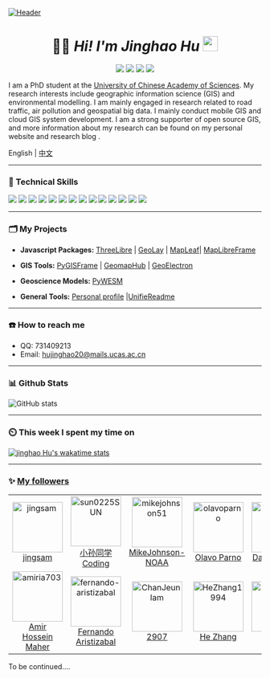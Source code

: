[![Header](https://sdasddas.oss-cn-hangzhou.aliyuncs.com/keyan/202304080529901.gif "Header")](https://github.com/hujinghaoabcd)

<!-- [![waylon walker header](https://raw.githubusercontent.com/WaylonWalker/WaylonWalker/main/icon/gh-bannner-light.png)](https://waylonwalker.com) -->
<!-- ![](https://sdasddas.oss-cn-hangzhou.aliyuncs.com/keyan/202304080231585.png) -->

<!-- <a href="https://calendly.com/anmol098/30min" target="_blank"><img width="498" alt="meet_link" src="https://user-images.githubusercontent.com/15426564/144297439-f530f383-e73e-41e0-9914-a9b7d3f432e5.png"></a> -->


<!-- 
![Lines of code](https://img.shields.io/badge/From%20Hello%20World%20I%27ve%20Written-4.7%20million%20lines%20of%20code-blue)

[![Twitter Follow](https://img.shields.io/twitter/follow/misteranmol?label=Follow)](https://twitter.com/intent/follow?screen_name=misteranmol)
[![Linkedin: anmol](https://img.shields.io/badge/-anmol-blue?style=flat-square&logo=Linkedin&logoColor=white&link=https://www.linkedin.com/in/anmol-p-singh/)](https://www.linkedin.com/in/anmol098/)
![GitHub followers](https://img.shields.io/github/followers/anmol098?label=Follow&style=social)
[![website](https://img.shields.io/badge/Website-46a2f1.svg?&style=flat-square&logo=Google-Chrome&logoColor=white&link=https://anmolsingh.me/)](https://anmolsingh.me/)
![](https://visitor-badge.glitch.me/badge?page_id=anmol098.anmol098)
![Waka Readme](https://github.com/anmol098/anmol098/workflows/Waka%20Readme/badge.svg) -->

<!-- 
<pre><i><a href="https://rednafi.github.io/reflections" target="_blank">⚙ reflections ⚙</a></i></pre> -->

<!-- ![](https://img.shields.io/badge/OS-Linux-informational?style=flat&logo=linux&logoColor=white&color=6aa6f8)
![](https://img.shields.io/badge/Editor-VS_Code-informational?style=flat&logo=visual-studio-code&logoColor=white&color=6aa6f8)
![](https://img.shields.io/badge/Code-Python-informational?style=flat&logo=python&logoColor=white&color=6aa6f8)
![](https://img.shields.io/badge/Code-JavaScript-informational?style=flat&logo=javascript&logoColor=white&color=6aa6f8)
![](https://img.shields.io/badge/Code-Golang-informational?style=flat&logo=go&logoColor=white&color=6aa6f8)
![](https://img.shields.io/badge/Code-React-informational?style=flat&logo=react&logoColor=white&color=6aa6f8)
![](https://img.shields.io/badge/Shell-Bash-informational?style=flat&logo=gnu-bash&logoColor=white&color=6aa6f8)
![](https://img.shields.io/badge/Tools-PostgreSQL-informational?style=flat&logo=postgresql&logoColor=white&color=6aa6f8)
![](https://img.shields.io/badge/Tools-Docker-informational?style=flat&logo=docker&logoColor=white&color=6aa6f8)
![](https://img.shields.io/badge/Tools-Kubernetes-informational?style=flat&logo=kubernetes&logoColor=white&color=6aa6f8) -->

<!-- | <a href="https://github.com/anuraghazra/github-readme-stats"><img align="center" src="https://github-readme-stats.vercel.app/api?username=anuraghazra&show_icons=true&include_all_commits=true&theme=buefy&hide_border=true" alt="Anurag's github stats" /></a> | <a href="https://github.com/anuraghazra/github-readme-stats"><img align="center" src="https://github-readme-stats.vercel.app/api/top-langs/?username=anuraghazra&layout=compact&theme=buefy&hide_border=true" /></a> |
| ------------- | ------------- | -->


<!-- <a href="https://github.com/Zhenye-Na/DA-RNN">
  <img align="center" src="https://github-readme-stats.vercel.app/api/pin/?username=zhenye-na&repo=DA-RNN&show_icons=true&line_height=27&title_color=6aa6f8&text_color=8a919a&icon_color=6aa6f8&bg_color=22272e" alt="DA-RNN" />
</a> -->

<!-- <a href="https://github.com/Zhenye-Na/crnn-pytorch">
  <img align="center" src="https://github-readme-stats.vercel.app/api/pin/?username=zhenye-na&repo=crnn-pytorch&show_icons=true&line_height=27&title_color=6aa6f8&text_color=8a919a&icon_color=6aa6f8&bg_color=22272e" alt="crnn-pytorch" />
</a>
 -->



<!-- 

<p align="center">
<img alt="loficity" width="600px" src="https://github.com/HyunCafe/HyunCafe/raw/main/assests/loficity.gif"</img>
</p> -->


<!-- <p align="center">
  <img alig src="https://github-profile-trophy.vercel.app/?username=guilyx&column=6&rank=SSS,SS,S,AAA,AA,A,B,C" />
</p>


<p align="center">
  <img alig src="https://github-profile-trophy.vercel.app/?username=hujinghaoabcd&column=6&rank=SSS,SS,S,AAA,AA,A,B,C" />
</p>

<img src="https://bad-apple-github-readme.vercel.app/api?show_bg=1&username=moepoi">
<img src="https://github-profile-trophy.vercel.app/?username=moepoi"> -->



<!-- 
 <img src="https://skillicons.dev/icons?i=bash,git,linux,nim,html,css,js" alt="skills actively learning logos"> <br> 

<img src="https://skillicons.dev/icons?i=py,react,bootstrap,sass,ts,netlify" alt="skills planning to learn logos">

<img src="https://github-profile-trophy.vercel.app/?username=HyunCafe&theme=algolia&no-frame=true&no-bg=true&row=1&column=7" width="100%" alt="Trophy" align="middle"  /> <br>
<img src="https://github-profile-trophy.vercel.app/?username=hujinghaoabcd&theme=algolia&no-frame=true&no-bg=true&row=1&column=7" width="100%" alt="Trophy" align="middle"  /> <br> -->

<h1 align='center'> 👨‍🎓 <i>Hi! I'm Jinghao Hu</i> <img src="https://sdasddas.oss-cn-hangzhou.aliyuncs.com/keyan/202304091427639.gif" width="30px"></h1>
<p align="center">
<a href=""><img src="https://img.shields.io/badge/My-Blog-yellow.svg" /></a>
<a href=""><img src="https://img.shields.io/badge/My-Linkedin-green.svg" /></a>
<a href=""><img src="https://img.shields.io/badge/Donate-Buy me a coffee-red.svg" /></a>
<a href="http://opensource.org/licenses/MIT"><img src="https://visitor-badge.laobi.icu/badge?page_id=hujinghaoabcd.hujinghaoabcd" /></a>
</p>

<!-- 

<table border="0">
<tr>
<td width="80%">

I am a PhD student at the [University of Chinese Academy of Sciences](https://www.ucas.ac.cn/). My research interests include geographic information science (GIS) and environmental modelling. I am mainly engaged in research related to road traffic, air pollution and geospatial big data. I mainly conduct mobile GIS and cloud GIS system development. I am a strong supporter of open source GIS, and more information about my research can be found on my personal website and research blog .
</td>
<td width="30%">
<img align='right' src='https://sdasddas.oss-cn-hangzhou.aliyuncs.com/keyan/202304091542717.gif' width='150'>
</td>
</tr>
</table> -->


<!-- 
<img align='right' src='https://sdasddas.oss-cn-hangzhou.aliyuncs.com/keyan/202304091542717.gif' width='200'>

I am a PhD student at the [University of Chinese Academy of Sciences](https://www.ucas.ac.cn/). My research interests include geographic information science (GIS) and environmental modelling. I am mainly engaged in research related to road traffic, air pollution and geospatial big data. I mainly conduct mobile GIS and cloud GIS system development. I am a strong supporter of open source GIS, and more information about my research can be found on my personal website and research blog .

<div align='left'>

English | [中文](https://github.com/hujinghaoabcd/hujinghaoabcd/blob/main/README_CN.md)
</div> -->

I am a PhD student at the [University of Chinese Academy of Sciences](https://www.ucas.ac.cn/). My research interests include geographic information science (GIS) and environmental modelling. I am mainly engaged in research related to road traffic, air pollution and geospatial big data. I mainly conduct mobile GIS and cloud GIS system development. I am a strong supporter of open source GIS, and more information about my research can be found on my personal website and research blog .

English | [中文](https://github.com/hujinghaoabcd/hujinghaoabcd/blob/main/README_CN.md)



---

### **🥇** Technical Skills
<!-- 
![](https://sdasddas.oss-cn-hangzhou.aliyuncs.com/keyan/202304091822081.gif) -->

<!-- 
  <img alt="React" src="https://img.shields.io/badge/-React-45b8d8?style=flat-square&logo=react&logoColor=white" /> -->


<!-- [![Linkedin Badge](https://img.shields.io/badge/-jlim-blue?style=flat&logo=Linkedin&logoColor=white&link=https://www.linkedin.com/in/jlim/)](https://www.linkedin.com/in/jlim/)
[![Medium Badge](https://img.shields.io/badge/-@jessicalim-000000?style=flat&labelColor=000000&logo=Medium&link=https://medium.com/@jessicalim)](https://medium.com/@jessicalim)
[![Website Badge](https://img.shields.io/badge/-jessicalim.me-47CCCC?style=flat&logo=Google-Chrome&logoColor=white&link=https://jessicalim.me)](https://jessicalim.me)
[![Twitter Badge](https://img.shields.io/badge/-@__jesslim-1ca0f1?style=flat&labelColor=1ca0f1&logo=twitter&logoColor=white&link=https://twitter.com/_jesslim)](https://twitter.com/_jesslim)
[![Instagram Badge](https://img.shields.io/badge/-@__jessicaalim-purple?style=flat&logo=instagram&logoColor=white&link=https://instagram.com/_jessicaalim/)](https://instagram.com/_jessicaalim) -->

<!-- 
![](https://img.shields.io/badge/Words%20Added-462-brightgreen?labelColor=7D898B)
![](https://img.shields.io/badge/Word%20Clouds%20Created-6-48D6FF?labelColor=7D898B)
![](https://img.shields.io/badge/Total%20Participants-361-AC6EFF?labelColor=7D898B) -->

<!-- [![YouTube Badge](https://img.shields.io/badge/-@Dhruv%20Jain-c4302b?style=flat-square&labelColor=c4302b&logo=youtube&logoColor=white&link=https://www.youtube.com/channel/UCQXt2DMbgcjO5xpAd0cFS8A)](https://www.youtube.com/channel/UCQXt2DMbgcjO5xpAd0cFS8A)  -->

![](https://img.shields.io/badge/OS-Linux-informational?style=flat&logo=linux&logoColor=white&color=2bbc8a)
![](https://img.shields.io/badge/Editor-vscode-informational?style=flat&logo=Visual-Studio-Code&logoColor=white&color=2bbc8a)
![](https://img.shields.io/badge/Code-Python-informational?style=flat&logo=python&logoColor=white&color=2bbc8a)
![](https://img.shields.io/badge/Code-JavaScript-informational?style=flat&logo=javascript&logoColor=white&color=2bbc8a)
![](https://img.shields.io/badge/Code-html-informational?style=flat&logo=html5&logoColor=white&color=2bbc8a)
![](https://img.shields.io/badge/Code-C++-informational?style=flat&logo=c&logoColor=white&color=2bbc8a)
![](https://img.shields.io/badge/Code-Make-informational?style=flat&logo=cmake&logoColor=white&color=2bbc8a)
![](https://img.shields.io/badge/Code-Vue-informational?style=flat&logo=vue.js&logoColor=white&color=2bbc8a)
![](https://img.shields.io/badge/Shell-Bash-informational?style=flat&logo=gnu-bash&logoColor=white&color=2bbc8a)
![](https://img.shields.io/badge/Tools-PostgreSQL-informational?style=flat&logo=postgresql&logoColor=white&color=2bbc8a)
![](https://img.shields.io/badge/Tools-Docker-informational?style=flat&logo=docker&logoColor=white&color=2bbc8a)
![](https://img.shields.io/badge/Tools-Kubernetes-informational?style=flat&logo=kubernetes&logoColor=white&color=2bbc8a)
![](https://img.shields.io/badge/Tools-Django-informational?style=flat&logo=Django&logoColor=white&color=2bbc8a)
![](https://img.shields.io/badge/Tools-qgis-informational?style=flat&logo=qgis&logoColor=white&color=2bbc8a)
<!-- ![](https://img.shields.io/badge/Tools-Red_Hat_OpenShift-informational?style=flat&logo=red-hat-open-shift&logoColor=white&color=2bbc8a)
![](https://img.shields.io/badge/Cloud-Digital_Ocean-informational?style=flat&logo=leaflet&logoColor=white&color=2bbc8a) -->
<!-- ![](https://img.shields.io/badge/<WORD_ON_LEFT>-<WORD_ON_RIGHT>-informational?style=flat&logo=data:image/svg%2bxml;base64,<BASE64_DATA>) -->
<!-- ![Github Badge](https://img.shields.io/badge/-@Satyajit--Chaudhuri-24292e?style=flat&logo=Github&logoColor=white&link=https://github.com/Satyajit-Chaudhuri) -->


---


### **🗂** My Projects


<!-- <table>
  <thead align="center">
    <tr border: none;>
      <td><b>🎁 Projects</b></td>
      <td><b>⭐ Stars</b></td>
      <td><b>📚 Forks</b></td>
      <td><b>🛎 Issues</b></td>
      <td><b>📬 Pull requests</b></td>
    </tr>
  </thead>
  <tbody>
    <tr>
      <td><a href="https://github.com/thmsgbrt/react-simple-pull-to-refresh"><b>React PullToRefresh component</b></a></td>
      <td><img alt="Stars" src="https://img.shields.io/github/stars/thmsgbrt/react-simple-pull-to-refresh?style=flat-square&labelColor=343b41"/></td>
      <td><img alt="Forks" src="https://img.shields.io/github/forks/thmsgbrt/react-simple-pull-to-refresh?style=flat-square&labelColor=343b41"/></td>
      <td><img alt="Issues" src="https://img.shields.io/github/issues/thmsgbrt/react-simple-pull-to-refresh?style=flat-square&labelColor=343b41"/></td>
      <td><img alt="Pull Requests" src="https://img.shields.io/github/issues-pr/thmsgbrt/react-simple-pull-to-refresh?style=flat-square&labelColor=343b41"/></td>
    </tr>
	  <tr>
      <td><a href="https://github.com/thmsgbrt/Chrome-Extension-with-React-and-Typescript-Starter-Pack"><b>Typescript & React Chrome Extension Starter</b></a></td>
      <td><img alt="Stars" src="https://img.shields.io/github/stars/thmsgbrt/Chrome-Extension-with-React-and-Typescript-Starter-Pack?style=flat-square&labelColor=343b41"/></td>
      <td><img alt="Forks" src="https://img.shields.io/github/forks/thmsgbrt/Chrome-Extension-with-React-and-Typescript-Starter-Pack?style=flat-square&labelColor=343b41"/></td>
      <td><img alt="Issues" src="https://img.shields.io/github/issues/thmsgbrt/Chrome-Extension-with-React-and-Typescript-Starter-Pack?style=flat-square&labelColor=343b41"/></td>
      <td><img alt="Pull Requests" src="https://img.shields.io/github/issues-pr/thmsgbrt/Chrome-Extension-with-React-and-Typescript-Starter-Pack?style=flat-square&labelColor=343b41"/></td>
    </tr>
    <tr>
      <td><a href="https://github.com/thmsgbrt/nodejs-typescript-express-apollo-graphql-starter"><b>NodeJs Express TypeScript GraphQL Starter</b></a></td>
      <td><img alt="Stars" src="https://img.shields.io/github/stars/thmsgbrt/nodejs-typescript-express-apollo-graphql-starter?style=flat-square&labelColor=343b41"/></td>
      <td><img alt="Forks" src="https://img.shields.io/github/forks/thmsgbrt/nodejs-typescript-express-apollo-graphql-starter?style=flat-square&labelColor=343b41"/></td>
      <td><img alt="Issues" src="https://img.shields.io/github/issues/thmsgbrt/nodejs-typescript-express-apollo-graphql-starter?style=flat-square&labelColor=343b41"/></td>
      <td><img alt="Pull Requests" src="https://img.shields.io/github/issues-pr/thmsgbrt/nodejs-typescript-express-apollo-graphql-starter?style=flat-square&labelColor=343b41"/></td>
    </tr>
  </tbody>
</table> -->



- **Javascript Packages:**  [ThreeLibre](https://github.com/hujinghaoabcd/ThreeLibre) | [GeoLay](https://github.com/hujinghaoabcd/GeoLay) | [MapLeaf](https://github.com/hujinghaoabcd/MapLeaf)| [MapLibreFrame](https://github.com/hujinghaoabcd/MapLibreFrame)



- **GIS Tools:**  [PyGISFrame](https://github.com/hujinghaoabcd/PyGISFrame) | [GeomapHub](https://github.com/hujinghaoabcd/GeomapHub) | [GeoElectron](https://github.com/hujinghaoabcd/GeoElectron)

- **Geoscience Models:**  [PyWESM](https://github.com/hujinghaoabcd/PyWESM) 


- **General Tools:**  [Personal profile](https://github.com/hujinghaoabcd/hujinghaoabcd) |[UnifieReadme](https://github.com/hujinghaoabcd/UnifieReadme) 


---

### **☎️** How to reach me

<!-- [![Twitter][1.2]][1] -->

- QQ: 731409213
- Email: hujinghao20@mails.ucas.ac.cn

<!-- [1.2]: https://raw.githubusercontent.com/MartinHeinz/MartinHeinz/master/linkedin-3-16.png (LinkedIn icon without padding)

[1]: https://twitter.com/Martin_Heinz_ -->

<!-- <p>
<a href="https://github.com/thmsgbrt" target="_blank"><img alt="Github" src="https://img.shields.io/badge/GitHub-%2312100E.svg?&style=for-the-badge&logo=Github&logoColor=white" /></a> 

<a href="https://twitter.com/Guibz16" target="_blank"><img alt="Twitter" src="https://img.shields.io/badge/twitter-%231DA1F2.svg?&style=for-the-badge&logo=twitter&logoColor=white" /></a>

<a href="https://www.linkedin.com/in/thomas-guibert" target="_blank"><img alt="LinkedIn" src="https://img.shields.io/badge/linkedin-%230077B5.svg?&style=for-the-badge&logo=linkedin&logoColor=white" /></a>

<a href="https://medium.com/@th.guibert" target="_blank"><img alt="Medium" src="https://img.shields.io/badge/medium-%2312100E.svg?&style=for-the-badge&logo=medium&logoColor=white" /></a>
</p> -->


<!-- 
<!-- ### **📝** Latest Blog Posts -->
<!-- BLOG-POST-LIST:START -->
<!-- BLOG-POST-LIST:END -->



<!-- ### **📚** Latest Publications -->
<!-- BLOG-POST-LIST:START -->
<!-- BLOG-POST-LIST:END -->


---

### **📊** Github Stats

![GitHub stats](https://github-readme-stats.vercel.app/api?username=hujinghaoabcd&show_icons=true)

  <!-- <img src="https://github-readme-stats-i66v.vercel.app/api/top-langs/?username=HyunCafe&langs_count=6&card_width=500&bg_color=000000&text_color=0079fa&hide_border=true&layout=compact" alt="Most used languages" /> <br> -->

  <!-- <img src="https://streak-stats.demolab.com?    user=HyunCafe&theme=highcontrast&hide_border=true&border_radius=0&ring=2100FA&background=000000&fire=0079FA&currStreakNum=0079FA&dates=0079FA&sideNums=0079FA&currStreakLabel=0079FA&stroke=0079FA&sideLabels=0079FA" height="150" alt="streaks graph"  /> -->

  <!-- <img src="https://github-readme-stats-i66v.vercel.app/api?username=HyunCafe&show_icons=true&title_color=0079fa&text_color=0079fa&iconcolor=0079fa&hide_border=true&bg_color=000000&border_radius=0&count_private=true&include_all_commits=true" height="150" alt="stats graph"  />
 -->

<!-- [![HyunCafe's Github Activity Graph](https://github-readme-activity-graph.cyclic.app/graph?username=HyunCafe&custom_title=HyunCafe's%20GitHub%20Activity%20Graph&bg_color=000000&color=0079fa&line=2100fa&point=0079fa&area=true&hide_border=true)](https://github.com/ashutosh00710/github-readme-activity-graph) -->




---

### **⏲️** This week I spent my time on

<!-- ![Wwakatime stats](https://github-readme-stats-taupe-two.vercel.app/api/wakatime?username=d3b7b6fc-b045-420b-af3e-7d77a37bedb3&hide_title=true&hide_border=true&langs_count=3&bg_color=00000000&text_color=777) -->

<!-- [![willianrod's wakatime stats](https://github-readme-stats.vercel.app/api/wakatime?username=gautamkrishnar)](https://github.com/anuraghazra/github-readme-stats) -->

[![jinghao Hu's wakatime stats](https://github-readme-stats.vercel.app/api/wakatime?username=d3b7b6fc-b045-420b-af3e-7d77a37bedb3&langs_count=5)](https://github.com/anuraghazra/github-readme-stats)
<!-- ![Wwakatime stats](https://github-readme-stats-taupe-two.vercel.app/api/wakatime?username=hujinghaoabcd) -->
<!-- 
### **📊** Latest Followers -->

<!-- ![Github Stats](https://github-readme-stats.vercel.app/api?username=hujinghao&bg_color=30,e96443,904e95&title_color=fff&text_color=fff)

![](https://raw.githubusercontent.com/itgoyo/github-stats-transparent/output/generated/overview.svg)
![](https://raw.githubusercontent.com/itgoyo/github-stats-transparent/output/generated/languages.svg) -->


<!-- <details open>
 <summary> 😇 <b>Medium Published articles</b>: </summary>
<br>
    <a target="_blank" href="https://github-readme-medium-recent-article.vercel.app/medium/@itgoyo/0"><img src="https://github-readme-medium-recent-article.vercel.app/medium/@itgoyo/0" alt="Recent Article 0"></a>
  <br>
    <a target="_blank" href="https://github-readme-medium-recent-article.vercel.app/medium/@itgoyo/1"><img src="https://github-readme-medium-recent-article.vercel.app/medium/@itgoyo/1" alt="Recent Article 1"></a>
  <br>
    <a target="_blank" href="https://github-readme-medium-recent-article.vercel.app/medium/@itgoyo/2"><img src="https://github-readme-medium-recent-article.vercel.app/medium/@itgoyo/2" alt="Recent Article 2"></a>
  <br>

</details>
 -->

<!-- 
<img src="https://weather-icon.journeyad.repl.co/@beijing?v=2" align="right">

![:Augenestern-creator](https://count.getloli.com/get/@:hujinghaoabcd)

<a href="https://developer.android.com" target="_blank"> <img src="https://raw.githubusercontent.com/devicons/devicon/master/icons/android/android-original-wordmark.svg" alt="android" width="40" height="40"/> </a>

<a href="https://www.cprogramming.com/" target="_blank"> <img src="https://raw.githubusercontent.com/devicons/devicon/master/icons/c/c-original.svg" alt="c" width="40" height="40"/>

<p align="center">
  <a href="https://space.bilibili.com/12767066">
        <img alt="bilibili"
            src="https://img.shields.io/badge/dynamic/json?url=https%3A%2F%2Fapi.swo.moe%2Fstats%2Fbilibili%2F12767066&query=count&color=282c34&label=%E5%93%94%E5%93%A9%E5%93%94%E5%93%A9&labelColor=FE7398&logo=data%3Aimage%2Fpng%3Bbase64%2CiVBORw0KGgoAAAANSUhEUgAAAGAAAABgCAYAAADimHc4AAAD7ElEQVR4nO2dW9WrMBCFK6ESkFAJSKiESqgEHCABCZWAhEpAAhL2ecik5dDc%2FpXLBDLfWnlqy0xmJ5BMQnq5CIIgCIIgCIIgCIIgCEIBAHQAemYfrgCunD6wAKAHsEKxALgx+bCQD8%2FS9tmgVqeDr1lLigDgZvDhXso+K9TyTBQRwRJ8AHjntl0Flh5QRAQK%2FmKxPeayWx2OXpBNBKiHvi34b7T2MC4pAvW6twR%2FRwkRKPizBN8CgEcuESj4Lwm+BwBjahEk+H8EwJRKhOaCDzW8e1JLfkUUH1NgmR3XmHffHR1l+72BSs8d7w8U+JDAnZERQMcV+CtUi7dNqFqibB4J7vtrq7xKCuAasbTMXCL4T+5aVk6+2xHUrWdhruAR6HIJcOeu2UHI8zyAe2ytWfEdWz9PVvQ8YAmIQ5dDAB9LFsMVAv8oMO2zAGrC5WNIarRiAuKR9jYEd9pY08aa6uUzIHGRdkgKd8pY0yc1WjEBAqypDYoAG0QAZkQAZkQAZkQAZk4vANQenjsSzS3I%2FwcSbXU5jQBUkRtdf4Rar90v8kSv3+I3ffCCSpk8I%2Fw+lgDkdI%2Fv2rEp2CaiWm1AsDQLlDAD+dlFXLMeAaCSeLZdaSFE5VUQNot38cKuEeBgAsSuG0flVZBmEanbXfNQAsS0fgBYIn2fIu3%2FBBMHEyBmDXlFfA8IzeHb+Ems4WAChKykrVA9ZfsQTL57jXzRg4A5wC%2FA8N4ADiZAZwm2XjW75Qh2KOTfA0p4kygPw28OJcCVgn3nDnYo2EwEYRgGH0qAMyICMCMCMCMCMCMCMCMCMCMCfP3qwHDOQ4AAUekTk8FaBRihJnZdYbvtCGC7LvmkM63GjVDINPFrQgCq5ETXfmMzI90FXzPvfqt7x4rEu%2FZaEcCUxFvgz2zO+BUn6UkoaEEAsptiMSX5e8FoRYCN7cVgb4Vq7U%2FH50Pq4JNP7Qiw8UFnJwcK+tXy+Wj6PLEvPgHSHv5UgwA1IQIwwyFAyLJin9RoxYgAzAQIkPwNmf26busC+OIx5TDqo5nDT+F%2FSS%2F9CYzwb+No49zNy2evkYv0LywGGAXUvp6eSneycqOic0w20k7CNgKE7jJunSGLACTCxF27ylmQc98T5MQUH49swd+I0HPXslLKnT0N+wnkrTKi9JZL%2FL9i1SorMmdeQ4TQQ7OFMxIMzGD45w8nUL1im7efENZLJpgPSw0pfz0cdt4U3230Td%2FTvx2R6d2FrHhEWLkq5PELOMsRPHCPnAZGv1xJteL7jbJiaW3sB2nDvPC%2FosSYvjRQz4cJ6n7KO3rYQL7M+L6nVtfDVRAEQRAEQRAEQRAEIZ5%2FSAXmdfXaoQsAAAAASUVORK5CYII%3D&suffix=+%E5%85%B3%E6%B3%A8&cacheSeconds=3600)" />
    </a>
    <a href="https://github.com/itgoyo">
        <img alt="github"
            src="https://img.shields.io/github/stars/itgoyo?affiliations=OWNER&color=%23ffe411&label=github%20stars&logo=github&logoColor=%23fffFF&style=flat" />
    </a>
    <a href="https://www.zhihu.com/people/mkosto">
        <img
            src="https://img.shields.io/badge/dynamic/json?label=%E7%9F%A5%E4%B9%8E%E5%85%B3%E6%B3%A8&labelColor=0084ff&color=282c34&query=%24.data.totalSubs&url=https%3A%2F%2Fapi.spencerwoo.com%2Fsubstats%2F%3Fsource%3Dzhihu%26queryKey%3Dmkosto&longCache=true" />
    </a>
    <a href="https://juejin.cn/user/2348212565837165">
        <img alt="juejin"
            src="https://img.shields.io/badge/%E6%8E%98%E9%87%91-2022%E5%B9%B4%E5%BA%A6%E6%91%B8%E9%B1%BC%E4%BD%9C%E8%80%851%E5%90%8D-%23007fff" />
    </a>
     <a href="https://www.youtube.com/channel/UCpCzS_uKS1zzOAUjuuBNXDQ">
       <img alt="YouTube Channel Views" src="https://img.shields.io/youtube/channel/views/UCpCzS_uKS1zzOAUjuuBNXDQ">
    </a>
</p> -->

<!-- 公众号：v2code -->

<!-- - 📫 How to reach me:
    - :octocat: [Github@itgoyo](https://github.com/itgoyo)
    - :email: [itgoyo@gmail.com](mailto:itgoyo@gmail.com)
    - :tv: [Bilibili@itgoyo](https://space.bilibili.com/12767066)
    - :tv: [Youtube@itgoyo](https://www.youtube.com/channel/UCpCzS_uKS1zzOAUjuuBNXDQ?view_as=subscriber)
    - :camera:[Instagram@itgoyo](https://www.instagram.com/itgoyo1991/)
    - :bird:[twitter@itgoyo](https://twitter.com/itgoyo/)

 -->


<!-- ![spotify-github-profile](/img/default.svg) -->

<!-- ![Metrics](https://metrics.lecoq.io/hujinghaoabcd?template=classic&base.header=0&base.activity=0&base.community=0&base.repositories=0&base.metadata=0&people=1&people.limit=24&people.identicons=false&people.identicons.hide=false&people.size=28&people.types=followers%2C%20following&people.shuffle=false&config.timezone=Asia%2FShanghai) -->

<!-- <div align="center">
<a href="https://github.com/hujinghaoabcd?tab=following">
    <img src="https://sdasddas.oss-cn-hangzhou.aliyuncs.com/keyan/202304091500693.svg" width="800" height="140">
</a>
</div> -->

<!-- <a href="https://www.buymeacoffee.com/abhisheknaiidu" target="_blank"><img src="https://cdn.buymeacoffee.com/buttons/v2/default-red.png" alt="Buy Me A Coffee" width="150" ></a> -->
---

### :sparkles: [My followers](src/getTopFollowers.py)

<!--START_SECTION:top-followers-->
<table>
  <tr>
    <td align="center">
      <a href="https://github.com/jingsam">
        <img src="https://avatars2.githubusercontent.com/u/1522494" width="100px;" alt="jingsam"/>
      </a>
      <br />
      <a href="https://github.com/jingsam">jingsam</a>
    </td>
    <td align="center">
      <a href="https://github.com/sun0225SUN">
        <img src="https://avatars2.githubusercontent.com/u/79169717" width="100px;" alt="sun0225SUN"/>
      </a>
      <br />
      <a href="https://github.com/sun0225SUN">小孙同学Coding</a>
    </td>
    <td align="center">
      <a href="https://github.com/mikejohnson51">
        <img src="https://avatars2.githubusercontent.com/u/30052272" width="100px;" alt="mikejohnson51"/>
      </a>
      <br />
      <a href="https://github.com/mikejohnson51">MikeJohnson-NOAA</a>
    </td>
    <td align="center">
      <a href="https://github.com/olavoparno">
        <img src="https://avatars2.githubusercontent.com/u/7513162" width="100px;" alt="olavoparno"/>
      </a>
      <br />
      <a href="https://github.com/olavoparno">Olavo Parno</a>
    </td>
    <td align="center">
      <a href="https://github.com/GISerDaiShaoqing">
        <img src="https://avatars2.githubusercontent.com/u/26642320" width="100px;" alt="GISerDaiShaoqing"/>
      </a>
      <br />
      <a href="https://github.com/GISerDaiShaoqing">DaiShaoqing</a>
    </td>
    <td align="center">
      <a href="https://github.com/Murplugg">
        <img src="https://avatars2.githubusercontent.com/u/17575688" width="100px;" alt="Murplugg"/>
      </a>
      <br />
      <a href="https://github.com/Murplugg">Murplugg</a>
    </td>
    <td align="center">
      <a href="https://github.com/igormartins4">
        <img src="https://avatars2.githubusercontent.com/u/23300792" width="100px;" alt="igormartins4"/>
      </a>
      <br />
      <a href="https://github.com/igormartins4">Igor Martins</a>
    </td>
  </tr>
  <tr>
    <td align="center">
      <a href="https://github.com/amiria703">
        <img src="https://avatars2.githubusercontent.com/u/54179379" width="100px;" alt="amiria703"/>
      </a>
      <br />
      <a href="https://github.com/amiria703">Amir Hossein Maher</a>
    </td>
    <td align="center">
      <a href="https://github.com/fernando-aristizabal">
        <img src="https://avatars2.githubusercontent.com/u/16439785" width="100px;" alt="fernando-aristizabal"/>
      </a>
      <br />
      <a href="https://github.com/fernando-aristizabal">Fernando Aristizabal</a>
    </td>
    <td align="center">
      <a href="https://github.com/ChanJeunlam">
        <img src="https://avatars2.githubusercontent.com/u/82876040" width="100px;" alt="ChanJeunlam"/>
      </a>
      <br />
      <a href="https://github.com/ChanJeunlam">2907</a>
    </td>
    <td align="center">
      <a href="https://github.com/HeZhang1994">
        <img src="https://avatars2.githubusercontent.com/u/23662544" width="100px;" alt="HeZhang1994"/>
      </a>
      <br />
      <a href="https://github.com/HeZhang1994">He Zhang</a>
    </td>
    <td align="center">
      <a href="https://github.com/lixiao2">
        <img src="https://avatars2.githubusercontent.com/u/8855634" width="100px;" alt="lixiao2"/>
      </a>
      <br />
      <a href="https://github.com/lixiao2">lixiao2</a>
    </td>
    <td align="center">
      <a href="https://github.com/gy1016">
        <img src="https://avatars2.githubusercontent.com/u/56495414" width="100px;" alt="gy1016"/>
      </a>
      <br />
      <a href="https://github.com/gy1016">lamb</a>
    </td>
    <td align="center">
      <a href="https://github.com/greydoubt">
        <img src="https://avatars2.githubusercontent.com/u/43443470" width="100px;" alt="greydoubt"/>
      </a>
      <br />
      <a href="https://github.com/greydoubt">Sean M</a>
    </td>
  </tr>
</table>
<!--END_SECTION:top-followers-->

 To be continued....